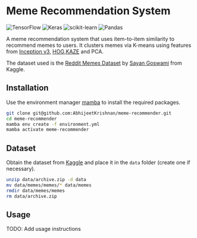 # Meme Recommendation System

![TensorFlow](https://img.shields.io/badge/TensorFlow-%23FF6F00.svg?style=for-the-badge&logo=TensorFlow&logoColor=white)
![Keras](https://img.shields.io/badge/Keras-%23D00000.svg?style=for-the-badge&logo=Keras&logoColor=white)
![scikit-learn](https://img.shields.io/badge/scikit--learn-%23F7931E.svg?style=for-the-badge&logo=scikit-learn&logoColor=white)
![Pandas](https://img.shields.io/badge/pandas-%23150458.svg?style=for-the-badge&logo=pandas&logoColor=white)

A meme recommendation system that uses item-to-item similarity to recommend memes to users. It clusters memes via K-means using features from 
[Inception v3](https://www.cv-foundation.org/openaccess/content_cvpr_2016/html/Szegedy_Rethinking_the_Inception_CVPR_2016_paper.html), 
[HOG](https://ieeexplore.ieee.org/abstract/document/1467360/),[KAZE](https://link.springer.com/chapter/10.1007/978-3-642-33783-3_16) and
PCA.

The dataset used is the [Reddit Memes Dataset](https://www.kaggle.com/sayangoswami/reddit-memes-dataset) by [Sayan Goswami](https://www.kaggle.com/sayangoswami) from Kaggle.

## Installation

Use the environment manager [mamba](https://mamba.readthedocs.io/en/latest/installation/mamba-installation.html) to install the required packages.

```bash
git clone git@github.com:AbhijeetKrishnan/meme-recommender.git
cd meme-recommender
mamba env create -f environment.yml
mamba activate meme-recommender
```

## Dataset

Obtain the dataset from [Kaggle](https://www.kaggle.com/datasets/sayangoswami/reddit-memes-dataset) and place it in the `data` folder (create one if necessary).

```bash
unzip data/archive.zip -d data
mv data/memes/memes/* data/memes
rmdir data/memes/memes
rm data/archive.zip
```

## Usage

TODO: Add usage instructions